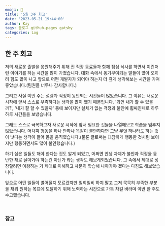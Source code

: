 ```yaml
---
emoji: 👋
title: '5월 3주 회고'
date: '2023-05-21 19:44:00'
author: Kay
tags: 블로그 github-pages gatsby
categories: Log
---
```


## 한 주 회고

저의 새로운 출발을 응원해주기 위해 전 직장 동료들과 함께 점심 식사를 하면서 이런저런 이야기를 하는 시간을 많이 가졌습니다.
대화 속에서 동기부여되는 말들이 많아 오히려 힘도 많이 나고 앞으로 어떤 개발자가 되어야 하는지 더 깊게 생각해보는 시간을 가져 좋았습니다.(팀원들 너무나 감사합니다.)

그리고 사실 이번 주는 설렘과 걱정이 동반되는 시간들이 많았습니다. 그 이유는 새로운 시작에 앞서 스스로 부족하다는 생각을 많이 했기 때문입니다.
'과연 내가 할 수 있을까?', '내가 잘 할 수 있을까' 등에 보이지만 실체가 없는 걱정과 불안에 휩싸인채로 하루하루 시간들을 보냈습니다.

그래도 스스로 극복하고자 새로운 시작에 앞서 필요한 것들을 나열해보고 학습을 멈추지 않았습니다. 어차피 행동을 하나 안하나 똑같이 불안하다면 그냥 무엇 하나라도 하는 것이 낫다는 생각이 들어 몸을 움직였습니다.(물론 글로써는 대담하게 행동한 것처럼 보이지만 행동하면서도 많이 불안했습니다.)

하기 싫은 일들도 해야 한다는 것도 알게 되었고, 어쩌면 인생 자체가 불안과 걱정을 동반한 채로 살아가야 하는건 아닌가 라는 생각도 해보게되었습니다.
그 속에서 제대로 성장할려면 이왕하는 거 제대로 이해하고 차분히 학습해 나아가야 겠다는 다짐도 해보았습니다.

앞으로 어떤 일들이 벌어질지 모르겠지만 일희일비 하지 말고 그저 묵묵히 부족한 부분을 채워 원하는 목표에 도달하기 위해 노력하는 시간으로 가득 차길 바라며 이번 한 주도 수고했습니다.

<br>

### 참고

```toc

```
